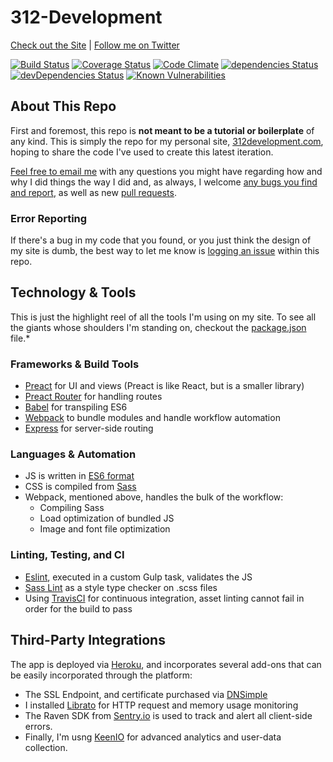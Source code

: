 # 312-Development

[Check out the Site](https://312development.com/) | [Follow me on Twitter](https://twitter.com/erikkylenielsen/)

[![Build Status](https://travis-ci.org/nielse63/312-Development.svg?branch=master)](https://travis-ci.org/nielse63/312-Development)
[![Coverage Status](https://coveralls.io/repos/github/nielse63/312-Development/badge.svg?branch=master)](https://coveralls.io/github/nielse63/312-Development?branch=master)
[![Code Climate](https://codeclimate.com/github/nielse63/312-Development/badges/gpa.svg)](https://codeclimate.com/github/nielse63/312-Development)
[![dependencies Status](https://david-dm.org/nielse63/312-Development/status.svg)](https://david-dm.org/nielse63/312-Development)
[![devDependencies Status](https://david-dm.org/nielse63/312-Development/dev-status.svg)](https://david-dm.org/nielse63/312-Development?type=dev)
[![Known Vulnerabilities](https://snyk.io/test/github/nielse63/312-development/badge.svg)](https://snyk.io/test/github/nielse63/312-development)

## About This Repo

First and foremost, this repo is **not meant to be a tutorial or boilerplate** of any kind. This is simply the repo for my personal site, [312development.com](https://312development.com/), hoping to share the code I've used to create this latest iteration.

[Feel free to email me](mailto:erik@312development.com) with any questions you might have regarding how and why I did things the way I did and, as always, I welcome [any bugs you find and report](https://github.com/nielse63/312-Development/issues/new), as well as new [pull requests](https://github.com/nielse63/312-Development/compare).

### Error Reporting

If there's a bug in my code that you found, or you just think the design of my site is dumb, the best way to let me know is [logging an issue](https://github.com/nielse63/312-Development/issues/new) within this repo.

## Technology & Tools

This is just the highlight reel of all the tools I'm using on my site. To see all the giants whose shoulders I'm standing on, checkout the [package.json](https://github.com/nielse63/312-Development/blob/master/package.json) file.*

### Frameworks & Build Tools

* [Preact](https://github.com/developit/preact) for UI and views (Preact is like React, but is a smaller library)
* [Preact Router](https://github.com/developit/preact-router) for handling routes
* [Babel](http://babeljs.io/) for transpiling ES6
* [Webpack](http://webpack.github.io/) to bundle modules and handle workflow automation
* [Express](http://expressjs.com/) for server-side routing

### Languages & Automation

* JS is written in [ES6 format](http://es6-features.org/#Constants)
* CSS is compiled from [Sass](http://sass-lang.com/)
* Webpack, mentioned above, handles the bulk of the workflow:
  * Compiling Sass
  * Load optimization of bundled JS
  * Image and font file optimization

### Linting, Testing, and CI

* [Eslint](http://eslint.org/), executed in a custom Gulp task, validates the JS
* [Sass Lint](https://github.com/sasstools/sass-lint) as a style type checker on .scss files
* Using [TravisCI](https://travis-ci.org/) for continuous integration, asset linting cannot fail in order for the build to pass

## Third-Party Integrations

The app is deployed via [Heroku](https://heroku.com/), and incorporates several add-ons that can be easily incorporated through the platform:

* The SSL Endpoint, and certificate purchased via [DNSimple](https://dnsimple.com/)
* I installed [Librato](https://www.librato.com/) for HTTP request and memory usage monitoring
* The Raven SDK from [Sentry.io](https://sentry.io/) is used to track and alert all client-side errors.
* Finally, I'm usng [KeenIO](https://keen.io/) for advanced analytics and user-data collection.
